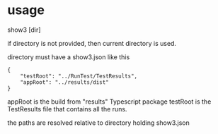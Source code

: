 
# usage

show3 [dir]

if directory is not provided, then current directory is used.

directory must have a show3.json like this 

```
{
    "testRoot": "../RunTest/TestResults",
    "appRoot": "../results/dist"
}
```

appRoot is the build from "results" Typescript package
testRoot is the TestResults file that contains all the runs.

the paths are resolved relative to directory holding show3.json

